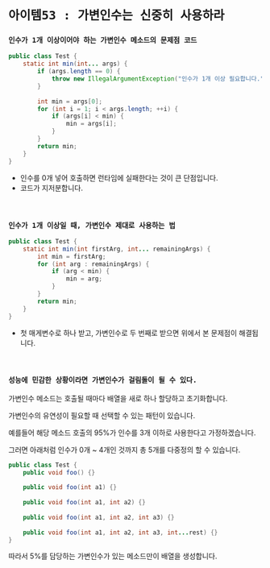 # `아이템53 : 가변인수는 신중히 사용하라`

### `인수가 1개 이상이어야 하는 가변인수 메소드의 문제점 코드`

```java
public class Test {
    static int min(int... args) {
        if (args.length == 0) {
            throw new IllegalArgumentException("인수가 1개 이상 필요합니다.");
        }
        
        int min = args[0];
        for (int i = 1; i < args.length; ++i) {
            if (args[i] < min) {
                min = args[i];
            }
        }
        return min;
    }
}
```

- 인수를 0개 넣어 호출하면 런타임에 실패한다는 것이 큰 단점입니다.
- 코드가 지저분합니다.

<br>

### `인수가 1개 이상일 때, 가변인수 제대로 사용하는 법`

```java
public class Test {
    static int min(int firstArg, int... remainingArgs) {
        int min = firstArg;
        for (int arg : remainingArgs) {
            if (arg < min) {
                min = arg;
            }
        }
        return min;
    }
}
```

- 첫 매게변수로 하나 받고, 가변인수로 두 번째로 받으면 위에서 본 문제점이 해결됩니다.

<br>

### `성능에 민감한 상황이라면 가변인수가 걸림돌이 될 수 있다.`

가변인수 메소드는 호출될 때마다 배열을 새로 하나 할당하고 초기화합니다. 

가변인수의 유연성이 필요할 때 선택할 수 있는 패턴이 있습니다. 

예를들어 해당 메소드 호출의 95%가 인수를 3개 이하로 사용한다고 가정하겠습니다. 

그러면 아래처럼 인수가 0개 ~ 4개인 것까지 총 5개를 다중정의 할 수 있습니다. 

```java
public class Test {
    public void foo() {}
    
    public void foo(int a1) {}
    
    public void foo(int a1, int a2) {}
    
    public void foo(int a1, int a2, int a3) {}
    
    public void foo(int a1, int a2, int a3, int...rest) {}
}
```

따라서 5%를 담당하는 가변인수가 있는 메소드만이 배열을 생성합니다. 